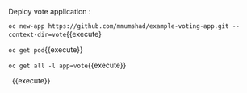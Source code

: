 
Deploy vote application : 


`oc new-app https://github.com/mmumshad/example-voting-app.git --context-dir=vote`{{execute}


`oc get pod`{{execute}}


`oc get all -l app=vote`{{execute}}


` `{{execute}}
